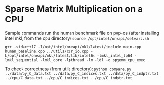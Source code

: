 # Sparse Matrix Multiplication on a CPU

Sample commands run the human benchmark file on pop-os (after installing intel mkl, from the cpu directory)
`source /opt/intel/oneapi/setvars.sh`

`g++ -std=c++17 -I/opt/intel/oneapi/mkl/latest/include main.cpp human_baseline.cpp ../utils/csr_io.cpp -L/opt/intel/oneapi/mkl/latest/lib/intel64 -lmkl_intel_lp64 -lmkl_sequential -lmkl_core -lpthread -lm -ldl -o spgemm_cpu_exec`

To check correctness (from utils directory):
`python compare.py ../data/py_C_data.txt ../data/py_C_indices.txt ../data/py_C_indptr.txt ../cpu/C_data.txt ../cpu/C_indices.txt ../cpu/C_indptr.txt`
